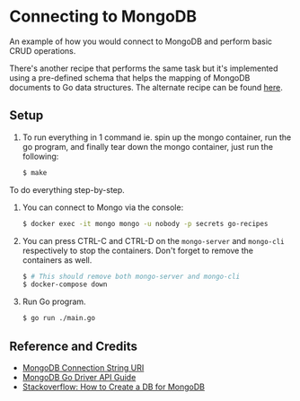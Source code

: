 # Connecting to MongoDB

An example of how you would connect to MongoDB and perform basic CRUD operations.

There's another recipe that performs the same task but it's implemented using a pre-defined schema that helps the mapping of MongoDB documents to Go data structures. The alternate recipe can be found [here](../schema).

## Setup

1. To run everything in 1 command ie. spin up the mongo container, run the go program, and finally tear down the mongo container, just run the following:

   ```bash
   $ make
   ```

To do everything step-by-step.

1. You can connect to Mongo via the console:

   ```bash
   $ docker exec -it mongo mongo -u nobody -p secrets go-recipes
   ```

1. You can press CTRL-C and CTRL-D on the `mongo-server` and `mongo-cli` respectively to stop the containers. Don't forget to remove the containers as well.

   ```bash
   $ # This should remove both mongo-server and mongo-cli
   $ docker-compose down
   ```

1. Run Go program.

   ```bash
   $ go run ./main.go
   ```

## Reference and Credits

* [MongoDB Connection String URI](https://docs.mongodb.com/manual/reference/connection-string/)
* [MongoDB Go Driver API Guide](https://godoc.org/go.mongodb.org/mongo-driver/mongo)
* [Stackoverflow: How to Create a DB for MongoDB](https://stackoverflow.com/questions/42912755/how-to-create-a-db-for-mongodb-container-on-start-up)
